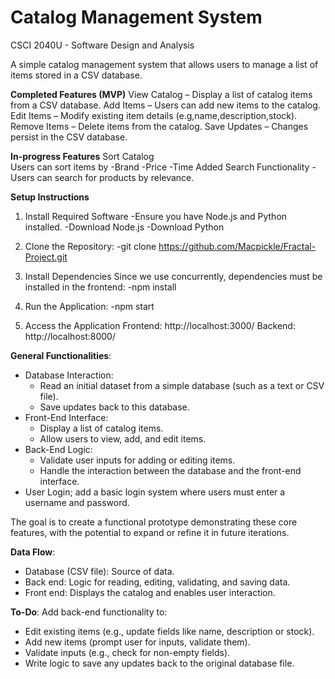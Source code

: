 # Catalog Management System

CSCI 2040U - Software Design and Analysis

A simple catalog management system that allows users to manage a list of items stored in a CSV database.



**Completed Features (MVP)**
View Catalog – Display a list of catalog items from a CSV database.
Add Items – Users can add new items to the catalog.
Edit Items – Modify existing item details (e.g,name,description,stock).
Remove Items – Delete items from the catalog.
Save Updates – Changes persist in the CSV database.


**In-progress Features**
 Sort Catalog  
 Users can sort items by
 -Brand
 -Price
 -Time Added
Search Functionality 
-Users can search for products by relevance.

**Setup Instructions**
1. Install Required Software
-Ensure you have Node.js and Python installed.
-Download Node.js
-Download Python

2. Clone the Repository:
 -git clone https://github.com/Macpickle/Fractal-Project.git

3. Install Dependencies
Since we use concurrently, dependencies must be installed in the frontend:
-npm install

4. Run the Application:
-npm start

5. Access the Application
Frontend: http://localhost:3000/
Backend: http://localhost:8000/

**General Functionalities**:
- Database Interaction:
  - Read an initial dataset from a simple database (such as a text or CSV file).
  - Save updates back to this database.
- Front-End Interface:
  - Display a list of catalog items.
  - Allow users to view, add, and edit items.
- Back-End Logic:
  - Validate user inputs for adding or editing items.
  - Handle the interaction between the database and the front-end interface.
- User Login; add a basic login system where users must enter a username and password.

The goal is to create a functional prototype demonstrating these core features, with the potential to expand or refine it in future iterations.

**Data Flow**:
- Database (CSV file): Source of data.
- Back end: Logic for reading, editing, validating, and saving data.
- Front end: Displays the catalog and enables user interaction.

**To-Do**:
Add back-end functionality to:
- Edit existing items (e.g., update fields like name, description or stock).
- Add new items (prompt user for inputs, validate them).
- Validate inputs (e.g., check for non-empty fields).
- Write logic to save any updates back to the original database file. 
